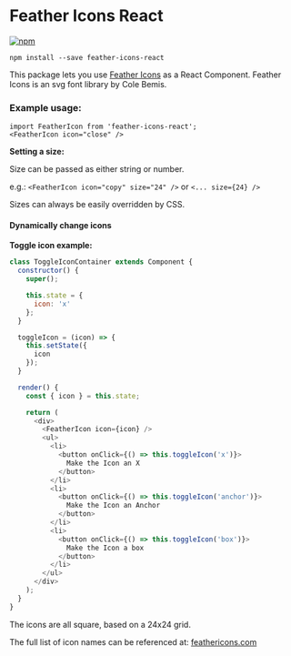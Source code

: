 # Feather Icons React

[![npm](https://img.shields.io/npm/v/feather-icons-react.svg)](https://www.npmjs.com/package/feather-icons-react)

`npm install --save feather-icons-react`

This package lets you use [Feather Icons](https://feathericons.com/) as a React Component.
Feather Icons is an svg font library by Cole Bemis.

### Example usage:
```
import FeatherIcon from 'feather-icons-react';
<FeatherIcon icon="close" />
```

**Setting a size:**

Size can be passed as either string or number.

e.g.: `<FeatherIcon icon="copy" size="24" />` or `<... size={24} />`

Sizes can always be easily overridden by CSS.

#### Dynamically change icons
**Toggle icon example:**
```javascript
class ToggleIconContainer extends Component {
  constructor() {
    super();

    this.state = {
      icon: 'x'
    };
  }

  toggleIcon = (icon) => {
    this.setState({
      icon
    });
  }

  render() {
    const { icon } = this.state;

    return (
      <div>
        <FeatherIcon icon={icon} />
        <ul>
          <li>
            <button onClick={() => this.toggleIcon('x')}>
              Make the Icon an X
            </button>
          </li>
          <li>
            <button onClick={() => this.toggleIcon('anchor')}>
              Make the Icon an Anchor
            </button>
          </li>
          <li>
            <button onClick={() => this.toggleIcon('box')}>
              Make the Icon a box
            </button>
          </li>
        </ul>
      </div>
    );
  }
}
```


The icons are all square, based on a 24x24 grid.


The full list of icon names can be referenced at: [feathericons.com](https://feathericons.com/)
